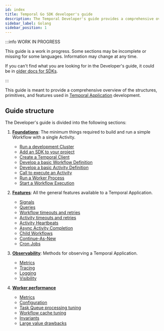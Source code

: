 ```yaml
---
id: index
title: Temporal Go SDK developer's guide
description: The Temporal Developer's guide provides a comprehensive overview of the structures, primitives, and features used in Temporal Application development.
sidebar_label: Golang
sidebar_position: 1
---
```


:::info WORK IN PROGRESS

This guide is a work in progress.
Some sections may be incomplete or missing for some languages.
Information may change at any time.

If you can't find what you are looking for in the Developer's guide, it could be in [older docs for SDKs](https://legacy-documentation-sdks.temporal.io/).

:::

This guide is meant to provide a comprehensive overview of the structures, primitives, and features used in [Temporal Application](/temporal#temporal-application) development.

## Guide structure

The Developer's guide is divided into the following sections:

1. [**Foundations**](/application-development/php/foundations): The minimum things required to build and run a simple Workflow with a single Activity.

   - [Run a development Cluster](/application-development/php/foundations#run-a-dev-cluster)
   - [Add an SDK to your project](/application-development/php/foundations#add-your-sdk)
   - [Create a Temporal Client](/application-development/php/foundations#connect-to-a-cluster)
   - [Develop a basic Workflow Definition](/application-development/php/foundations#develop-workflows)
   - [Develop a basic Activity Definition](/application-development/php/foundations#develop-activities)
   - [Call to execute an Activity](/application-development/php/foundations#activity-execution)
   - [Run a Worker Process](/application-development/php/foundations#run-worker-processes)
   - [Start a Workflow Execution](/application-development/php/foundations#start-workflow-execution)

2. [**Features**](/application-development/php/features): All the general features available to a Temporal Application.

   - [Signals](/application-development/php/features#signals)
   - [Queries](/application-development/php/features#queries)
   - [Workflow timeouts and retries](/application-development/php/features#workflow-timeouts)
   - [Activity timeouts and retries](/application-development/php/features#activity-timeouts)
   - [Activity Heartbeats](/application-development/php/features#activity-heartbeats)
   - [Async Activity Completion](/application-development/php/features#asynchronous-activity-completion)
   - [Child Workflows](/application-development/php/features#child-workflows)
   - [Continue-As-New](/application-development/php/features#continue-as-new)
   - [Cron Jobs](/application-development/php/features#temporal-cron-jobs)

3. [**Observability**](/application-development/php/observability): Methods for observing a Temporal Application.

   - [Metrics](/application-development/php/observability#metrics)
   - [Tracing](/application-development/php/observability#tracing)
   - [Logging](/application-development/php/observability#logging)
   - [Visibility](/application-development/php/observability#visibility)

4. [**Worker performance**](/application-development/worker-performance)

   - [Metrics](/application-development/worker-performance#metrics)
   - [Configuration](/application-development/worker-performance#configuration)
   - [Task Queue processing tuning](/application-development/worker-performance#task-queues-processing-tuning)
   - [Workflow cache tuning](/application-development/worker-performance#workflow-cache-tuning)
   - [Invariants](/application-development/worker-performance#invariants)
   - [Large value drawbacks](/application-development/worker-performance#drawbacks-of-putting-just-large-values-everywhere)
